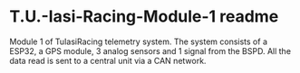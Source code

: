 # T.U.-Iasi-Racing-Module-1 readme
Module 1 of TuIasiRacing telemetry system. The system consists of a ESP32, a GPS module, 3 analog sensors and 1 signal from the BSPD. All the data read is sent to a central unit via a CAN network.  
